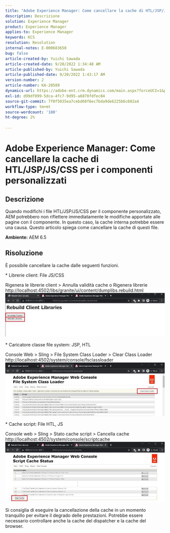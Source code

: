 ```yaml
---
title: "Adobe Experience Manager: Come cancellare la cache di HTL/JSP/JS/CSS per i componenti personalizzati"
description: Descrizione
solution: Experience Manager
product: Experience Manager
applies-to: Experience Manager
keywords: KCS
resolution: Resolution
internal-notes: E-000683650
bug: false
article-created-by: Yuichi Sawada
article-created-date: 9/20/2022 1:34:48 AM
article-published-by: Yuichi Sawada
article-published-date: 9/20/2022 1:43:17 AM
version-number: 2
article-number: KA-20589
dynamics-url: https://adobe-ent.crm.dynamics.com/main.aspx?forceUCI=1&pagetype=entityrecord&etn=knowledgearticle&id=c9815964-8438-ed11-9db1-0022480862c6
exl-id: d99df099-5dca-4fc7-9d95-a6878fdfec84
source-git-commit: 7f0f5035ea7cebd60f6ec7bda9de6225b6c602a4
workflow-type: tm+mt
source-wordcount: '180'
ht-degree: 2%

---
```


# Adobe Experience Manager: Come cancellare la cache di HTL/JSP/JS/CSS per i componenti personalizzati

## Descrizione


Quando modifichi i file HTL/JSP/JS/CSS per il componente personalizzato, AEM potrebbero non riflettere immediatamente le modifiche apportate alle pagine con il componente. In questo caso, la cache interna potrebbe essere una causa.
Questo articolo spiega come cancellare la cache di questi file.

<b>Ambiente:</b>
AEM 6.5


## Risoluzione


È possibile cancellare la cache dalle seguenti funzioni.

\* Librerie client: File JS/CSS

Rigenera le librerie client > Annulla validità cache o Rigenera librerie http://localhost:4502/libs/granite/ui/content/dumplibs.rebuild.html 
     ![](assets/ed2f2e85-af35-ed11-9db1-0022480869de.png)

\* Caricatore classe file system: JSP, HTL

Console Web > Sling > File System Class Loader > Clear Class Loader http://localhost:4502/system/console/fsclassloader
     ![](assets/2438888b-af35-ed11-9db1-0022480869de.png)

\* Cache script: File HTL, JS

Console web > Sling > Stato cache script > Cancella cache http://localhost:4502/system/console/scriptcache
     ![](assets/c97ddd91-af35-ed11-9db1-0022480869de.png)

Si consiglia di eseguire la cancellazione della cache in un momento tranquillo per evitare il degrado delle prestazioni.
Potrebbe essere necessario controllare anche la cache del dispatcher e la cache del browser.

